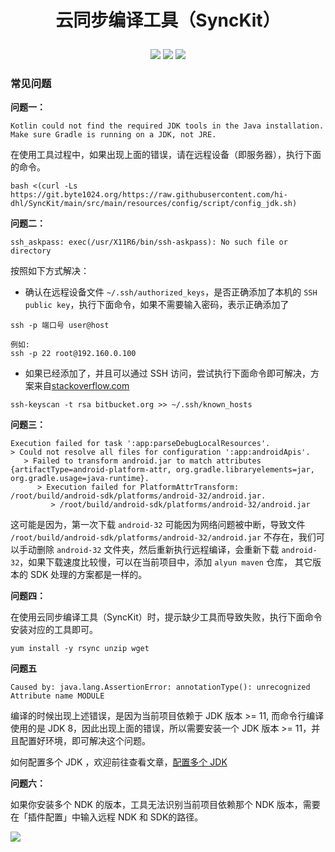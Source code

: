 # <p align="center"> 云同步编译工具（SyncKit） </p>


<p align="center">
<a href="https://github.com/hi-dhl"><img src="https://img.shields.io/badge/GitHub-HiDhl-4BC51D.svg?style=flat"></a>  

<img src="https://img.shields.io/badge/version-2.0-orange.svg"/>
<img src="https://img.shields.io/badge/language-kotlin-lightgrey.svg"/> 
</p>

### 常见问题

**问题一：**

```
Kotlin could not find the required JDK tools in the Java installation. Make sure Gradle is running on a JDK, not JRE.
```

在使用工具过程中，如果出现上面的错误，请在远程设备（即服务器），执行下面的命令。

```
bash <(curl -Ls https://git.byte1024.org/https://raw.githubusercontent.com/hi-dhl/SyncKit/main/src/main/resources/config/script/config_jdk.sh)
```


**问题二：**

```
ssh_askpass: exec(/usr/X11R6/bin/ssh-askpass): No such file or directory
```

按照如下方式解决：

* 确认在远程设备文件 `~/.ssh/authorized_keys`，是否正确添加了本机的 `SSH public key`，执行下面命令，如果不需要输入密码，表示正确添加了


```
ssh -p 端口号 user@host

例如:
ssh -p 22 root@192.160.0.100
```

* 如果已经添加了，并且可以通过 SSH 访问，尝试执行下面命令即可解决，方案来自[stackoverflow.com](https://stackoverflow.com/questions/52885928/vs-code-gives-me-an-ssh-askpass-error-when-i-try-to-push-the-changes-to-my-githu)

```
ssh-keyscan -t rsa bitbucket.org >> ~/.ssh/known_hosts
```


**问题三：**

```
Execution failed for task ':app:parseDebugLocalResources'.
> Could not resolve all files for configuration ':app:androidApis'.
   > Failed to transform android.jar to match attributes {artifactType=android-platform-attr, org.gradle.libraryelements=jar, org.gradle.usage=java-runtime}.
      > Execution failed for PlatformAttrTransform: /root/build/android-sdk/platforms/android-32/android.jar.
         > /root/build/android-sdk/platforms/android-32/android.jar
```

这可能是因为，第一次下载 `android-32` 可能因为网络问题被中断，导致文件 `/root/build/android-sdk/platforms/android-32/android.jar` 不存在，我们可以手动删除 `android-32` 文件夹，然后重新执行远程编译，会重新下载 `android-32`，如果下载速度比较慢，可以在当前项目中，添加 `alyun maven` 仓库， 其它版本的 SDK 处理的方案都是一样的。


**问题四：** 

在使用云同步编译工具（SyncKit）时，提示缺少工具而导致失败，执行下面命令安装对应的工具即可。

```
yum install -y rsync unzip wget
```

**问题五**

```
Caused by: java.lang.AssertionError: annotationType(): unrecognized Attribute name MODULE
```

编译的时候出现上述错误，是因为当前项目依赖于 JDK 版本 >= 11, 而命令行编译使用的是 JDK 8，因此出现上面的错误，所以需要安装一个 JDK 版本 >= 11，并且配置好环境，即可解决这个问题。

如何配置多个 JDK ，欢迎前往查看文章，[配置多个 JDK](https://www.hi-dhl.com/2021/05/09/jetpack/13-compose)

**问题六：**

如果你安装多个 NDK 的版本，工具无法识别当前项目依赖那个 NDK 版本，需要在「插件配置」中输入远程 NDK 和 SDK的路径。

![](https://img.hi-dhl.com/16650666987696.jpg)

